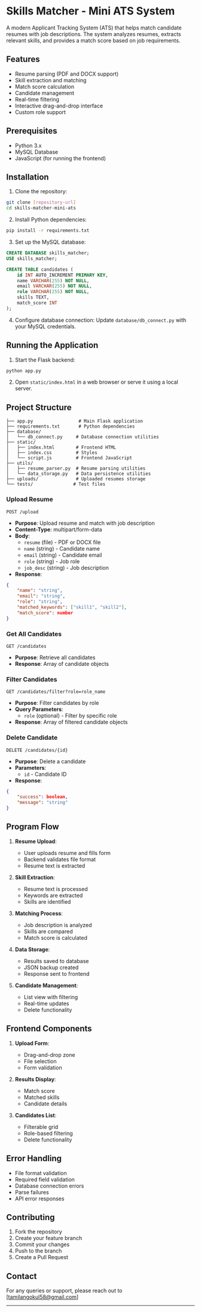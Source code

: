 # Skills Matcher - Mini ATS System

A modern Applicant Tracking System (ATS) that helps match candidate resumes with job descriptions. The system analyzes resumes, extracts relevant skills, and provides a match score based on job requirements.

##  Features

- Resume parsing (PDF and DOCX support)
- Skill extraction and matching
- Match score calculation
- Candidate management
- Real-time filtering
- Interactive drag-and-drop interface
- Custom role support

##  Prerequisites

- Python 3.x
- MySQL Database
- JavaScript (for running the frontend)

##  Installation

1. Clone the repository:
```bash
git clone [repository-url]
cd skills-matcher-mini-ats
```

2. Install Python dependencies:
```bash
pip install -r requirements.txt
```

3. Set up the MySQL database:
```sql
CREATE DATABASE skills_matcher;
USE skills_matcher;

CREATE TABLE candidates (
    id INT AUTO_INCREMENT PRIMARY KEY,
    name VARCHAR(255) NOT NULL,
    email VARCHAR(255) NOT NULL,
    role VARCHAR(255) NOT NULL,
    skills TEXT,
    match_score INT
);
```

4. Configure database connection:
Update `database/db_connect.py` with your MySQL credentials.

##  Running the Application

1. Start the Flask backend:
```bash
python app.py
```

2. Open `static/index.html` in a web browser or serve it using a local server.


## Project Structure

```
├── app.py                 # Main Flask application
├── requirements.txt       # Python dependencies
├── database/
│   └── db_connect.py     # Database connection utilities
├── static/
│   ├── index.html        # Frontend HTML
│   ├── index.css         # Styles
│   └── script.js         # Frontend JavaScript
├── utils/
│   ├── resume_parser.py  # Resume parsing utilities
│   └── data_storage.py   # Data persistence utilities
├── uploads/              # Uploaded resumes storage
└── tests/               # Test files
```

### Upload Resume
```http
POST /upload
```
- **Purpose**: Upload resume and match with job description
- **Content-Type**: multipart/form-data
- **Body**:
  - `resume` (file) - PDF or DOCX file
  - `name` (string) - Candidate name
  - `email` (string) - Candidate email
  - `role` (string) - Job role
  - `job_desc` (string) - Job description
- **Response**:
```json
{
    "name": "string",
    "email": "string",
    "role": "string",
    "matched_keywords": ["skill1", "skill2"],
    "match_score": number
}
```

### Get All Candidates
```http
GET /candidates
```
- **Purpose**: Retrieve all candidates
- **Response**: Array of candidate objects

### Filter Candidates
```http
GET /candidates/filter?role=role_name
```
- **Purpose**: Filter candidates by role
- **Query Parameters**:
  - `role` (optional) - Filter by specific role
- **Response**: Array of filtered candidate objects

### Delete Candidate
```http
DELETE /candidates/{id}
```
- **Purpose**: Delete a candidate
- **Parameters**:
  - `id` - Candidate ID
- **Response**:
```json
{
    "success": boolean,
    "message": "string"
}
```

## Program Flow

1. **Resume Upload**:
   - User uploads resume and fills form
   - Backend validates file format
   - Resume text is extracted

2. **Skill Extraction**:
   - Resume text is processed
   - Keywords are extracted
   - Skills are identified

3. **Matching Process**:
   - Job description is analyzed
   - Skills are compared
   - Match score is calculated

4. **Data Storage**:
   - Results saved to database
   - JSON backup created
   - Response sent to frontend

5. **Candidate Management**:
   - List view with filtering
   - Real-time updates
   - Delete functionality

## Frontend Components

1. **Upload Form**:
   - Drag-and-drop zone
   - File selection
   - Form validation

2. **Results Display**:
   - Match score
   - Matched skills
   - Candidate details

3. **Candidates List**:
   - Filterable grid
   - Role-based filtering
   - Delete functionality

## Error Handling

- File format validation
- Required field validation
- Database connection errors
- Parse failures
- API error responses


## Contributing

1. Fork the repository
2. Create your feature branch
3. Commit your changes
4. Push to the branch
5. Create a Pull Request

## Contact

For any queries or support, please reach out to [tamilangokul58@gmail.com]

---